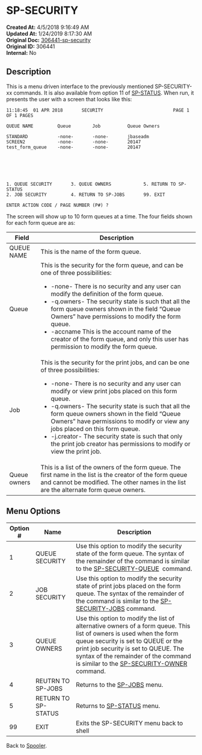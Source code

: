 # SP-SECURITY

**Created At:** 4/5/2018 9:16:49 AM  
**Updated At:** 1/24/2019 8:17:30 AM  
**Original Doc:** [306441-sp-security](https://docs.jbase.com/44205-spooler/306441-sp-security)  
**Original ID:** 306441  
**Internal:** No  

## Description

This is a menu driven interface to the previously mentioned SP-SECURITY-xx commands. It is also available from option 11 of [SP-STATUS](./../sp-status). When run, it presents the user with a screen that looks like this:

```
11:18:45  01 APR 2018       SECURITY                          PAGE 1 OF 1 PAGES

QUEUE NAME         Queue        Job          Queue Owners

STANDARD           -none-       -none-       jbaseadm
SCREEN2            -none-       -none-       20147
test_form_queue    -none-       -none-       20147






1. QUEUE SECURITY       3. QUEUE OWNERS            5. RETURN TO SP-STATUS
2. JOB SECURITY         4. RETURN TO SP-JOBS       99. EXIT

ENTER ACTION CODE / PAGE NUMBER (P#) ?
```

The screen will show up to 10 form queues at a time. The four fields shown for each form queue are as:

| Field | Description |
| --- | --- |
| QUEUE NAME | This is the name of the form queue. |
| Queue | This is the security for the form queue, and can be one of three possibilities:<ul><li>-none- There is no security and any user can modify the definition of the form queue.</li><li>-q.owners- The security state is such that all the form queue owners shown in the field &ldquo;Queue Owners&rdquo; have permissions to modify the form queue.</li><li>-accname This is the account name of the creator of the form queue, and only this user has permission to modify the form queue.</li></ul> |
| Job | This is the security for the print jobs, and can be one of three possibilities:<ul><li>-none- There is no security and any user can modify or view print jobs placed on this form queue.</li><li>-q.owners- The security state is such that all the form queue owners shown in the field &ldquo;Queue Owners&rdquo; have permissions to modify or view any jobs placed on this form queue.</li><li>-j.creator- The security state is such that only the print job creator has permissions to modify or view the print job.</li></ul> |
| Queue owners | This is a list of the owners of the form queue. The first name in the list is the creator of the form queue and cannot be modified. The other names in the list are the alternate form queue owners. |

## Menu Options


| Option # | Name | Description |
| --- | --- | --- |
| 1 | QUEUE SECURITY | Use this option to modify the security state of the form queue. The syntax of the remainder of the command is similar to the [SP-SECURITY-QUEUE](./../sp-security-queue)  command. |
| 2 | JOB SECURITY | Use this option to modify the security state of print jobs placed on the form queue. The syntax of the remainder of the command is similar to the [SP-SECURITY-JOBS](./../sp-security-jobs) command. |
| 3 | QUEUE OWNERS | Use this option to modify the list of alternative owners of a form queue. This list of owners is used when the form queue security is set to QUEUE or the print job security is set to QUEUE. The syntax of the remainder of the command is similar to the [SP-SECURITY-OWNER](./../sp-security-owner) command. |
| 4 | REUTRN TO SP-JOBS | Returns to the [SP-JOBS](./../sp-jobs) menu. |
| 5 | RETURN TO SP-STATUS | Returns to [SP-STATUS](./../sp-status) menu. |
| 99 | EXIT | Exits the SP-SECURITY menu back to shell |

Back to [Spooler](./../jbase-spooler).
